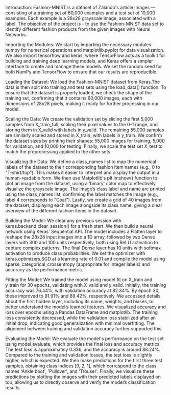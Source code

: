 Introduction: Fashion-MNIST is a dataset of Zalando's article images —consisting of a training set of 60,000 examples and a test set of 10,000 examples. Each example is a 28x28 grayscale image, associated with a label. The objective of the project is - to use the Fashion-MNIST data set to identify different fashion products from the given images with Neural Networks.

Importing the Modules: We start by importing the necessary modules: numpy for numerical operations and matplotlib.pyplot for data visualization. We also import tensorflow and keras, where TensorFlow acts as a toolkit for building and training deep learning models, and Keras offers a simpler interface to create and manage these models. We set the random seed for both NumPy and TensorFlow to ensure that our results are reproducible.

Loading the Dataset: We load the Fashion-MNIST dataset from Keras.The data is then split into training and test sets using the load_data() function. To ensure that the dataset is properly loaded, we check the shape of the training set, confirming that it contains 60,000 images, each with dimensions of 28x28 pixels, making it ready for further processing in our model.

Scaling the Data: We create the validation set by slicing the first 5,000 samples from X_train_full, scaling their pixel values to the 0-1 range, and storing them in X_valid with labels in y_valid. The remaining 55,000 samples are similarly scaled and stored in X_train, with labels in y_train. We confirm the dataset sizes by printing their shapes: 55,000 images for training, 5,000 for validation, and 10,000 for testing. Finally, we scale the test set X_test to match the preprocessing applied to the other sets.

Visualizing the Data: We define a class_names list to map the numerical labels of the dataset to their corresponding fashion item names (e.g., 0 to "T-shirt/top"). This makes it easier to interpret and display the output in a human-readable form. We then use Matplotlib's plt.imshow() function to plot an image from the dataset, using a 'binary' color map to effectively visualize the grayscale image. The image’s class label and name are printed using the class_names list, confirming the label matches the image (e.g., label 4 corresponds to "Coat"). Lastly, we create a grid of 40 images from the dataset, displaying each image alongside its class name, giving a clear overview of the different fashion items in the dataset.

Building the Model: We clear any previous session with keras.backend.clear_session() for a fresh start. We then build a neural network using Keras' Sequential API. The model includes a Flatten layer to reshape the 28x28 input images into a 1D array, followed by two Dense layers with 300 and 100 units respectively, both using ReLU activation to capture complex patterns. The final Dense layer has 10 units with softmax activation to produce class probabilities. We set the optimizer with keras.optimizers.SGD at a learning rate of 0.01 and compile the model using sparse_categorical_crossentropy (appropriate for integer labels) and accuracy as the performance metric.

Fitting the Model: We trained the model using model.fit on X_train and y_train for 30 epochs, validating with X_valid and y_valid. Initially, the training accuracy was 76.44%, with validation accuracy at 82.34%. By epoch 30, these improved to 91.91% and 89.42%, respectively. We accessed details about the first hidden layer, including its name, weights, and biases, to better understand the model’s learned features. We visualized accuracy and loss over epochs using a Pandas DataFrame and matplotlib. The training loss consistently decreased, while the validation loss stabilized after an initial drop, indicating good generalization with minimal overfitting. The alignment between training and validation accuracy further supported this.

Evaluating the Model: We evaluate the model's performance on the test set using model.evaluate, which provides the final loss and accuracy metrics. The test loss is approximately 0.336, and the accuracy is around 88.24%. Compared to the training and validation losses, the test loss is slightly higher, which is expected. We then make predictions for the first three test samples, obtaining class indices [9, 2, 1], which correspond to the class names 'Ankle boot', 'Pullover', and 'Trouser'. Finally, we visualize these predictions by plotting the images with their predicted labels displayed on top, allowing us to directly observe and verify the model’s classification results.


